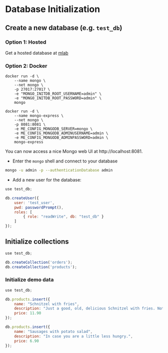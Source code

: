 # Database Initialization

## Create a new database (e.g. `test_db`)
### Option 1: Hosted
Get a hosted database at [mlab](https://mlab.com)

### Option 2: Docker
```
docker run -d \
    --name mongo \
    --net mongo \
    -p 27017:27017 \
    -e "MONGO_INITDB_ROOT_USERNAME=admin" \
    -e "MONGO_INITDB_ROOT_PASSWORD=admin" \
    mongo
```

```
docker run -d \
    --name mongo-express \
    --net mongo \
    -p 8081:8081 \
    -e ME_CONFIG_MONGODB_SERVER=mongo \
    -e ME_CONFIG_MONGODB_ADMINUSERNAME=admin \ 
    -e ME_CONFIG_MONGODB_ADMINPASSWORD=admin \ 
    mongo-express
```

You can now access a nice Mongo web UI at http://localhost:8081.

* Enter the `mongo` shell and connect to your database
```bash
mongo -u admin -p --authenticationDatabase admin
```

* Add a new user for the database:

```javascript
use test_db;

db.createUser({
    user: 'test_user',
    pwd: passwordPrompt(),
    roles: [
        { role: "readWrite", db: "test_db" }
    ]
});
```

## Initialize collections

```javascript
use test_db;

db.createCollection('orders');
db.createCollection('products');
```

### Initialize demo data

```javascript
use test_db;

db.products.insert({
    name: "Schnitzel with fries",
    description: "Just a good, old, delicious Schnitzel with fries. Nothing more, nothing less.",
    price: 11.90
});

db.products.insert({
    name: "Sausages with potato salad",
    description: "In case you are a little less hungry.",
    price: 6.90
});
```